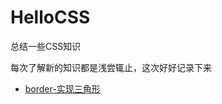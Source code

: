# HelloCSS
总结一些CSS知识


每次了解新的知识都是浅尝辄止，这次好好记录下来

* [border-实现三角形](https://github.com/Chellyyy/HelloCSS/blob/master/docs/border.md)